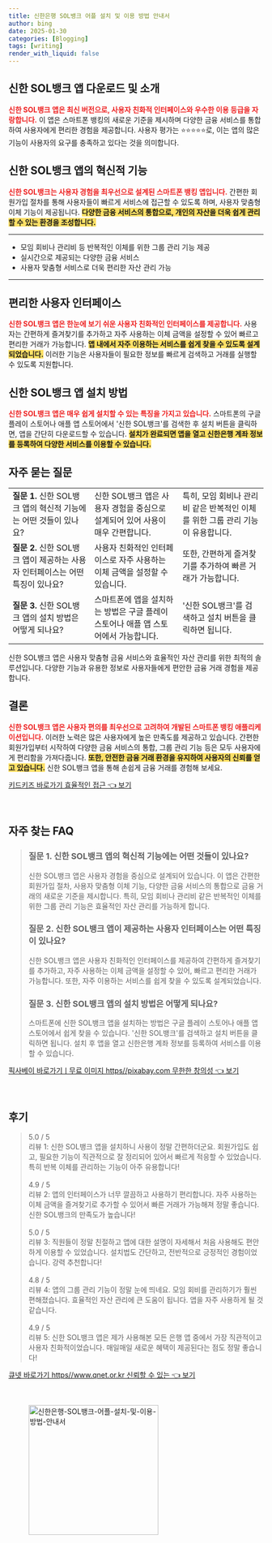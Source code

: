 ```yaml
---
title: 신한은행 SOL뱅크 어플 설치 및 이용 방법 안내서
author: bing
date: 2025-01-30
categories: [Blogging]
tags: [writing]
render_with_liquid: false
---
```



<h2 id='신한 SOL뱅크 앱 다운로드 및 소개'>신한 SOL뱅크 앱 다운로드 및 소개</h2>

<p><b><span style="color: #ee2323;">신한 SOL뱅크 앱은 최신 버전으로, 사용자 친화적 인터페이스와 우수한 이용 등급을 자랑합니다.</span></b> 이 앱은 스마트폰 뱅킹의 새로운 기준을 제시하며 다양한 금융 서비스를 통합하여 사용자에게 편리한 경험을 제공합니다. 사용자 평가는 ⭐⭐⭐⭐⭐로, 이는 앱의 많은 기능이 사용자의 요구를 충족하고 있다는 것을 의미합니다. </p>

<h2 id='혁신적 기능 방향'>신한 SOL뱅크 앱의 혁신적 기능</h2>

<p><b><span style="color: #ee2323;">신한 SOL뱅크는 사용자 경험을 최우선으로 설계된 스마트폰 뱅킹 앱입니다.</span></b> 간편한 회원가입 절차를 통해 사용자들이 빠르게 서비스에 접근할 수 있도록 하며, 사용자 맞춤형 이체 기능이 제공됩니다. <b><span style="background-color: #ffe066;">다양한 금융 서비스의 통합으로, 개인의 자산을 더욱 쉽게 관리할 수 있는 환경을 조성합니다.</span></b></p>

<hr />

<ul>
    <li>모임 회비나 관리비 등 반복적인 이체를 위한 그룹 관리 기능 제공</li>
    <li>실시간으로 제공되는 다양한 금융 서비스</li>
    <li>사용자 맞춤형 서비스로 더욱 편리한 자산 관리 가능</li>
</ul>

<hr />

<h2 id='사용자 인터페이스 설계'>편리한 사용자 인터페이스</h2>

<p><b><span style="color: #ee2323;">신한 SOL뱅크 앱은 한눈에 보기 쉬운 사용자 친화적인 인터페이스를 제공합니다.</span></b> 사용자는 간편하게 즐겨찾기를 추가하고 자주 사용하는 이체 금액을 설정할 수 있어 빠르고 편리한 거래가 가능합니다. <b><span style="background-color: #ffe066;">앱 내에서 자주 이용하는 서비스를 쉽게 찾을 수 있도록 설계되었습니다.</span></b> 이러한 기능은 사용자들이 필요한 정보를 빠르게 검색하고 거래를 실행할 수 있도록 지원합니다.</p>

<h2 id='신한 SOL뱅크 앱 설치 방법'>신한 SOL뱅크 앱 설치 방법</h2>

<p><b><span style="color: #ee2323;">신한 SOL뱅크 앱은 매우 쉽게 설치할 수 있는 특징을 가지고 있습니다.</span></b> 스마트폰의 구글 플레이 스토어나 애플 앱 스토어에서 '신한 SOL뱅크'를 검색한 후 설치 버튼을 클릭하면, 앱을 간단히 다운로드할 수 있습니다. <b><span style="background-color: #ffe066;">설치가 완료되면 앱을 열고 신한은행 계좌 정보를 등록하여 다양한 서비스를 이용할 수 있습니다.</span></b></p>

<h2 id='자주 묻는 질문'>자주 묻는 질문</h2>

<table>
    <tr>
        <td><b>질문 1.</b> 신한 SOL뱅크 앱의 혁신적 기능에는 어떤 것들이 있나요?</td>
        <td>신한 SOL뱅크 앱은 사용자 경험을 중심으로 설계되어 있어 사용이 매우 간편합니다.</td>
        <td>특히, 모임 회비나 관리비 같은 반복적인 이체를 위한 그룹 관리 기능이 유용합니다.</td>
    </tr>
    <tr>
        <td><b>질문 2.</b> 신한 SOL뱅크 앱이 제공하는 사용자 인터페이스는 어떤 특징이 있나요?</td>
        <td>사용자 친화적인 인터페이스로 자주 사용하는 이체 금액을 설정할 수 있습니다.</td>
        <td>또한, 간편하게 즐겨찾기를 추가하여 빠른 거래가 가능합니다.</td>
    </tr>
    <tr>
        <td><b>질문 3.</b> 신한 SOL뱅크 앱의 설치 방법은 어떻게 되나요?</td>
        <td>스마트폰에 앱을 설치하는 방법은 구글 플레이 스토어나 애플 앱 스토어에서 가능합니다.</td>
        <td>'신한 SOL뱅크'를 검색하고 설치 버튼을 클릭하면 됩니다.</td>
    </tr>
</table>

<p>신한 SOL뱅크 앱은 사용자 맞춤형 금융 서비스와 효율적인 자산 관리를 위한 최적의 솔루션입니다. 다양한 기능과 유용한 정보로 사용자들에게 편안한 금융 거래 경험을 제공합니다.</p>

<h2 id='결론'>결론</h2>

<p><b><span style="color: #ee2323;">신한 SOL뱅크 앱은 사용자 편의를 최우선으로 고려하여 개발된 스마트폰 뱅킹 애플리케이션입니다.</span></b> 이러한 노력은 많은 사용자에게 높은 만족도를 제공하고 있습니다. 간편한 회원가입부터 시작하여 다양한 금융 서비스의 통합, 그룹 관리 기능 등은 모두 사용자에게 편리함을 가져다줍니다. <b><span style="background-color: #ffe066;">또한, 안전한 금융 거래 환경을 유지하여 사용자의 신뢰를 얻고 있습니다.</span></b> 신한 SOL뱅크 앱을 통해 손쉽게 금융 거래를 경험해 보세요.</p>


<p><a class="click-button" title="키드키즈 바로가기 효율적인 접근" href="https://adkhouse.github.io/posts/%ED%82%A4%EB%93%9C%ED%82%A4%EC%A6%88-%EB%B0%94%EB%A1%9C%EA%B0%80%EA%B8%B0-%ED%9A%A8%EC%9C%A8%EC%A0%81%EC%9D%B8-%EC%A0%91%EA%B7%BC/" rel="dofollow">키드키즈 바로가기 효율적인 접근 👈 보기</a></p><br>
<h2 id='자주_찾는_FAQ'>자주 찾는 FAQ</h2>
<div itemscope="" itemtype="https://schema.org/FAQPage"> 
<blockquote> 
<div itemscope="" itemprop="mainEntity" itemtype="https://schema.org/Question"> 
<h3 itemprop="name">질문 1. 신한 SOL뱅크 앱의 혁신적 기능에는 어떤 것들이 있나요?</h3> 
<div itemscope="" itemprop="acceptedAnswer" itemtype="https://schema.org/Answer"> 
<span itemprop="text"> 
<p>신한 SOL뱅크 앱은 사용자 경험을 중심으로 설계되어 있습니다. 이 앱은 간편한 회원가입 절차, 사용자 맞춤형 이체 기능, 다양한 금융 서비스의 통합으로 금융 거래의 새로운 기준을 제시합니다. 특히, 모임 회비나 관리비 같은 반복적인 이체를 위한 그룹 관리 기능은 효율적인 자산 관리를 가능하게 합니다.</p> 
</span> 
</div> 
</div> 
<div itemscope="" itemprop="mainEntity" itemtype="https://schema.org/Question"> 
<h3 itemprop="name">질문 2. 신한 SOL뱅크 앱이 제공하는 사용자 인터페이스는 어떤 특징이 있나요?</h3> 
<div itemscope="" itemprop="acceptedAnswer" itemtype="https://schema.org/Answer"> 
<span itemprop="text"> 
<p>신한 SOL뱅크 앱은 사용자 친화적인 인터페이스를 제공하여 간편하게 즐겨찾기를 추가하고, 자주 사용하는 이체 금액을 설정할 수 있어, 빠르고 편리한 거래가 가능합니다. 또한, 자주 이용하는 서비스를 쉽게 찾을 수 있도록 설계되었습니다.</p> 
</span> 
</div> 
</div> 
<div itemscope="" itemprop="mainEntity" itemtype="https://schema.org/Question"> 
<h3 itemprop="name">질문 3. 신한 SOL뱅크 앱의 설치 방법은 어떻게 되나요?</h3> 
<div itemscope="" itemprop="acceptedAnswer" itemtype="https://schema.org/Answer"> 
<span itemprop="text"> 
<p>스마트폰에 신한 SOL뱅크 앱을 설치하는 방법은 구글 플레이 스토어나 애플 앱 스토어에서 쉽게 찾을 수 있습니다. '신한 SOL뱅크'를 검색하고 설치 버튼을 클릭하면 됩니다. 설치 후 앱을 열고 신한은행 계좌 정보를 등록하여 서비스를 이용할 수 있습니다.</p> 
</span> 
</div> 
</div> 
</blockquote> 
</div>
<p><a class="click-button" title="픽사베이 바로가기ㅣ무료 이미지 https//pixabay.com 무한한 창의성" href="https://adkhouse.github.io/posts/%ED%94%BD%EC%82%AC%EB%B2%A0%EC%9D%B4-%EB%B0%94%EB%A1%9C%EA%B0%80%EA%B8%B0%E3%85%A3%EB%AC%B4%EB%A3%8C-%EC%9D%B4%EB%AF%B8%EC%A7%80-httpspixabay.com-%EB%AC%B4%ED%95%9C%ED%95%9C-%EC%B0%BD%EC%9D%98%EC%84%B1/" rel="dofollow">픽사베이 바로가기ㅣ무료 이미지 https//pixabay.com 무한한 창의성 👈 보기</a></p><br>
<h2 id='후기'>후기</h2>
<div itemscope itemtype="https://schema.org/Product">
  <blockquote>
  <div itemprop="review" itemscope itemtype="https://schema.org/Review">
      <div itemprop="reviewRating" itemscope itemtype="https://schema.org/Rating"> <span itemprop="ratingValue">5.0</span> / <span itemprop="bestRating">5</span> </div>
      <span itemprop="reviewBody">리뷰 1: 신한 SOL뱅크 앱을 설치하니 사용이 정말 간편하더군요. 회원가입도 쉽고, 필요한 기능이 직관적으로 잘 정리되어 있어서 빠르게 적응할 수 있었습니다. 특히 반복 이체를 관리하는 기능이 아주 유용합니다!</span>
  </div>
  <br>
  <div itemprop="review" itemscope itemtype="https://schema.org/Review">
      <div itemprop="reviewRating" itemscope itemtype="https://schema.org/Rating"> <span itemprop="ratingValue">4.9</span> / <span itemprop="bestRating">5</span> </div>
      <span itemprop="reviewBody">리뷰 2: 앱의 인터페이스가 너무 깔끔하고 사용하기 편리합니다. 자주 사용하는 이체 금액을 즐겨찾기로 추가할 수 있어서 빠른 거래가 가능해져 정말 좋습니다. 신한 SOL뱅크의 만족도가 높습니다!</span>
  </div>
  <br>
  <div itemprop="review" itemscope itemtype="https://schema.org/Review">
      <div itemprop="reviewRating" itemscope itemtype="https://schema.org/Rating"> <span itemprop="ratingValue">5.0</span> / <span itemprop="bestRating">5</span> </div>
      <span itemprop="reviewBody">리뷰 3: 직원들이 정말 친절하고 앱에 대한 설명이 자세해서 처음 사용해도 편안하게 이용할 수 있었습니다. 설치법도 간단하고, 전반적으로 긍정적인 경험이었습니다. 강력 추천합니다!</span>
  </div>
  <br>
  <div itemprop="review" itemscope itemtype="https://schema.org/Review">
      <div itemprop="reviewRating" itemscope itemtype="https://schema.org/Rating"> <span itemprop="ratingValue">4.8</span> / <span itemprop="bestRating">5</span> </div>
      <span itemprop="reviewBody">리뷰 4: 앱의 그룹 관리 기능이 정말 눈에 띄네요. 모임 회비를 관리하기가 훨씬 편해졌습니다. 효율적인 자산 관리에 큰 도움이 됩니다. 앱을 자주 사용하게 될 것 같습니다.</span>
  </div>
  <br>
  <div itemprop="review" itemscope itemtype="https://schema.org/Review">
      <div itemprop="reviewRating" itemscope itemtype="https://schema.org/Rating"> <span itemprop="ratingValue">4.9</span> / <span itemprop="bestRating">5</span> </div>
      <span itemprop="reviewBody">리뷰 5: 신한 SOL뱅크 앱은 제가 사용해본 모든 은행 앱 중에서 가장 직관적이고 사용자 친화적이었습니다. 매일매일 새로운 혜택이 제공된다는 점도 정말 좋습니다!</span>
  </div>
  </blockquote>
</div>
<p><a class="click-button" title="큐넷 바로가기 https//www.qnet.or.kr 신뢰할 수 있는" href="https://adkhouse.github.io/posts/%ED%81%90%EB%84%B7-%EB%B0%94%EB%A1%9C%EA%B0%80%EA%B8%B0-httpswww.qnet.or.kr-%EC%8B%A0%EB%A2%B0%ED%95%A0-%EC%88%98-%EC%9E%88%EB%8A%94/" rel="dofollow">큐넷 바로가기 https//www.qnet.or.kr 신뢰할 수 있는 👈 보기</a></p><br>
<figure class="image"><img src="https://adkhouse.github.io/assets/img/thumbnail/신한은행-SOL뱅크-어플-설치-및-이용-방법-안내서.webp" alt="신한은행-SOL뱅크-어플-설치-및-이용-방법-안내서" width="256" height="256"></figure>